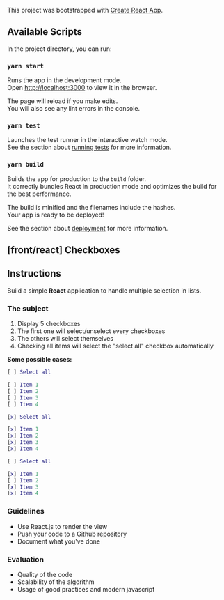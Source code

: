 This project was bootstrapped with [Create React App](https://github.com/facebook/create-react-app).

## Available Scripts

In the project directory, you can run:

### `yarn start`

Runs the app in the development mode.<br />
Open [http://localhost:3000](http://localhost:3000) to view it in the browser.

The page will reload if you make edits.<br />
You will also see any lint errors in the console.

### `yarn test`

Launches the test runner in the interactive watch mode.<br />
See the section about [running tests](https://facebook.github.io/create-react-app/docs/running-tests) for more information.

### `yarn build`

Builds the app for production to the `build` folder.<br />
It correctly bundles React in production mode and optimizes the build for the best performance.

The build is minified and the filenames include the hashes.<br />
Your app is ready to be deployed!

See the section about [deployment](https://facebook.github.io/create-react-app/docs/deployment) for more information.




## [front/react] Checkboxes

## Instructions

Build a simple **React** application to handle multiple selection in lists.

### The subject

1. Display 5 checkboxes
2. The first one will select/unselect every checkboxes
3. The others will select themselves
4. Checking all items will select the "select all" checkbox automatically

**Some possible cases:**

```m
[ ] Select all

[ ] Item 1
[ ] Item 2
[ ] Item 3
[ ] Item 4
```

```m
[x] Select all

[x] Item 1
[x] Item 2
[x] Item 3
[x] Item 4
```

```m
[ ] Select all

[x] Item 1
[ ] Item 2
[x] Item 3
[x] Item 4
```

### Guidelines

- Use React.js to render the view
- Push your code to a Github repository
- Document what you've done

### Evaluation

- Quality of the code
- Scalability of the algorithm
- Usage of good practices and modern javascript
